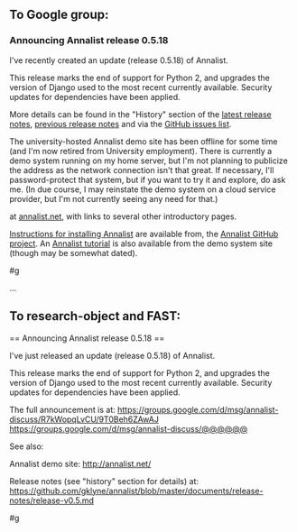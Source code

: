 ## To Google group:

### Announcing Annalist release 0.5.18

I've recently created an update (release 0.5.18) of Annalist.

This release marks the end of support for Python 2, and upgrades the version of Django used to the most recent currently available.  Security updates for dependencies have been applied.

More details can be found in the "History" section of the 
[latest release notes](https://github.com/gklyne/annalist/blob/master/documents/release-notes/release-v0.5.md), 
[previous release notes](https://github.com/gklyne/annalist/blob/master/documents/release-notes/release-v0.1.md) and via the 
[GitHub issues list](https://github.com/gklyne/annalist/issues).

The university-hosted Annalist demo site has been offline for some time (and I'm now retired from University employment).  There is currently a demo system running on my home server, but I'm not planning to publicize the address as the network connection isn't that great.  If necessary, I'll password-protect that system, but if you want to try it and explore, do ask me.  (In due course, I may reinstate the demo system on a cloud service provider, but I'm not currently seeing any need for that.)

at [annalist.net](http://annalist.net/), with links to several other introductory pages.

<!-- The Annalist live demo system is at [demo.annalist.net](http://demo.annalist.net/annalist/site/ ), and -->

[Instructions for installing Annalist](https://github.com/gklyne/annalist/blob/master/documents/installing-annalist.md) are available from, the [Annalist GitHub project](https://github.com/gklyne/annalist).  An [Annalist tutorial](http://annalist.net/documents/tutorial/annalist-tutorial.html) is also available from the demo system site (though may be somewhat dated).

#g

...

## To research-object and FAST:

== Announcing Annalist release 0.5.18 ==

I've just released an update (release 0.5.18) of Annalist.

This release marks the end of support for Python 2, and upgrades the version of Django used to the most recent currently available.  Security updates for dependencies have been applied.

The full announcement is at:
https://groups.google.com/d/msg/annalist-discuss/R7kWopqLvCU/9T0Beh6ZAwAJ
https://groups.google.com/d/msg/annalist-discuss/@@@@@@

See also: 

Annalist demo site: http://annalist.net/

Release notes (see "history" section for details) at:
https://github.com/gklyne/annalist/blob/master/documents/release-notes/release-v0.5.md

#g

